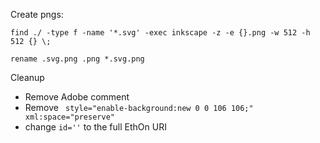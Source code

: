 Create pngs: 

`find ./ -type f -name '*.svg' -exec inkscape -z -e {}.png -w 512 -h 512 {} \;`

`rename .svg.png .png *.svg.png`

Cleanup
 - Remove Adobe comment
 - Remove ` style="enable-background:new 0 0 106 106;" xml:space="preserve"`
 - change `id=''` to the full EthOn URI
